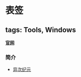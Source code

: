 # 表签

## tags: Tools, Windows

[**官网**](https://www.freefilesync.org/)

### 简介

- [异次纪元](https://www.iplaysoft.com/freefilesync.html)
